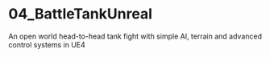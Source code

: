 # 04_BattleTankUnreal
An open world head-to-head tank fight with simple AI, terrain and advanced control systems in UE4
